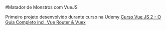 #Matador de Monstros com VueJS

Primeiro projeto desenvolvido durante curso na Udemy [Curso Vue JS 2 - O Guia Completo incl. Vue Router & Vuex](https://www.udemy.com/course/vue-js-completo/)